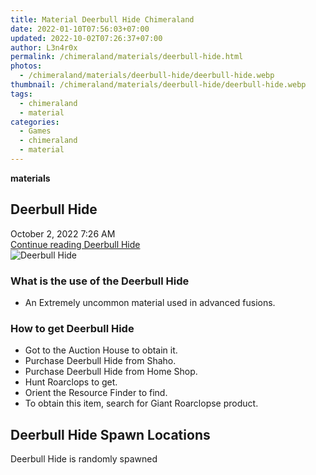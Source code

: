 ```yaml
---
title: Material Deerbull Hide Chimeraland
date: 2022-01-10T07:56:03+07:00
updated: 2022-10-02T07:26:37+07:00
author: L3n4r0x
permalink: /chimeraland/materials/deerbull-hide.html
photos:
  - /chimeraland/materials/deerbull-hide/deerbull-hide.webp
thumbnail: /chimeraland/materials/deerbull-hide/deerbull-hide.webp
tags:
  - chimeraland
  - material
categories:
  - Games
  - chimeraland
  - material
---
```


<section id="bootstrap-wrapper">
  <link
    rel="stylesheet"
    href="https://rawcdn.githack.com/dimaslanjaka/Web-Manajemen/870a349/css/bootstrap-5-3-0-alpha3-wrapper.css"
  />
  <div
    class="row g-0 border rounded overflow-hidden flex-md-row mb-4 shadow-sm position-relative bg-light text-dark"
  >
    <div class="col p-4 d-flex flex-column position-static">
      <strong class="d-inline-block mb-2 text-success">materials</strong>
      <h2 class="mb-0">Deerbull Hide</h2>
      <div class="mb-1 text-muted">October 2, 2022 7:26 AM</div>
      <a
        href="/chimeraland/materials/deerbull-hide.html"
        class="stretched-link d-none"
        >Continue reading Deerbull Hide</a
      >
    </div>
    <div class="col-auto d-none d-lg-block">
      <img
        src="/chimeraland/materials/deerbull-hide/deerbull-hide.webp"
        alt="Deerbull Hide"
      />
    </div>
  </div>
  <div class="row bg-light text-dark">
    <div class="col-lg-6 col-12 mb-2">
      <div class="card">
        <div class="card-body">
          <h3 class="card-title">What is the use of the Deerbull Hide</h3>
          <div class="card-text">
            <ul>
              <li>An Extremely uncommon material used in advanced fusions.</li>
            </ul>
          </div>
        </div>
      </div>
    </div>
    <div class="col-lg-6 col-12 mb-2">
      <div class="card">
        <div class="card-body">
          <h3 class="card-title">How to get Deerbull Hide</h3>
          <div class="card-text">
            <ul>
              <li>Got to the Auction House to obtain it.</li>
              <li>Purchase Deerbull Hide from Shaho.</li>
              <li>Purchase Deerbull Hide from Home Shop.</li>
              <li>Hunt Roarclops to get.</li>
              <li>Orient the Resource Finder to find.</li>
              <li>To obtain this item, search for Giant Roarclopse product.</li>
            </ul>
          </div>
        </div>
      </div>
    </div>
    <div class="col-12 mb-2">
      <h2>Deerbull Hide Spawn Locations</h2>
      <p>Deerbull Hide is randomly spawned</p>
    </div>
  </div>
</section>